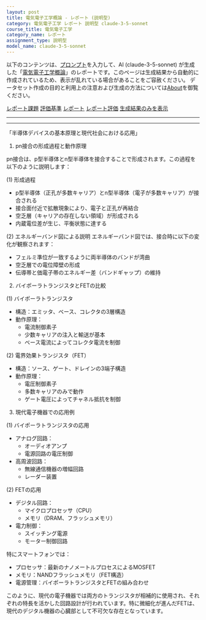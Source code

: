 ```yaml
---
layout: post
title: 電気電子工学概論 - レポート (説明型)
category: 電気電子工学 レポート 説明型 claude-3-5-sonnet
course_title: 電気電子工学
category_name: レポート
assignment_type: 説明型
model_name: claude-3-5-sonnet
---
```


以下のコンテンツは、[プロンプト](https://github.com/takedatoshiyuki/synthetic_assignments/tree/main/generated/電気電子工学/claude-3-5-sonnet/prompt_レポート-説明型.md)を入力して、AI (claude-3-5-sonnet) が生成した「[電気電子工学概論](/contents/電気電子工学/)」のレポートです。このページは生成結果から自動的に作成されているため、表示が乱れている場合があることをご容赦ください。
データセット作成の目的と利用上の注意および生成の方法については[About](/About)を御覧ください。

[レポート課題](../レポート課題-説明型)
[評価基準](../評価基準-説明型)
[レポート](../レポート-説明型)
[レポート評価](../レポート評価-説明型)
[生成結果のみを表示](https://github.com/takedatoshiyuki/synthetic_assignments/tree/main/generated/電気電子工学/claude-3-5-sonnet/レポート-説明型.md)
  

***
***
  
「半導体デバイスの基本原理と現代社会における応用」

1. pn接合の形成過程と動作原理

pn接合は、p型半導体とn型半導体を接合することで形成されます。この過程を以下のように説明します：

(1) 形成過程
- p型半導体（正孔が多数キャリア）とn型半導体（電子が多数キャリア）が接合される
- 接合面付近で拡散現象により、電子と正孔が再結合
- 空乏層（キャリアの存在しない領域）が形成される
- 内蔵電位差が生じ、平衡状態に達する

(2) エネルギーバンド図による説明
エネルギーバンド図では、接合時に以下の変化が観察されます：
- フェルミ準位が一致するように両半導体のバンドが湾曲
- 空乏層での電位障壁の形成
- 伝導帯と価電子帯のエネルギー差（バンドギャップ）の維持

2. バイポーラトランジスタとFETの比較

(1) バイポーラトランジスタ
- 構造：エミッタ、ベース、コレクタの3層構造
- 動作原理：
  * 電流制御素子
  * 少数キャリアの注入と輸送が基本
  * ベース電流によってコレクタ電流を制御

(2) 電界効果トランジスタ（FET）
- 構造：ソース、ゲート、ドレインの3端子構造
- 動作原理：
  * 電圧制御素子
  * 多数キャリアのみで動作
  * ゲート電圧によってチャネル抵抗を制御

3. 現代電子機器での応用例

(1) バイポーラトランジスタの応用
- アナログ回路：
  * オーディオアンプ
  * 電源回路の電圧制御
- 高周波回路：
  * 無線通信機器の増幅回路
  * レーダー装置

(2) FETの応用
- デジタル回路：
  * マイクロプロセッサ（CPU）
  * メモリ（DRAM、フラッシュメモリ）
- 電力制御：
  * スイッチング電源
  * モーター制御回路

特にスマートフォンでは：
- プロセッサ：最新のナノメートルプロセスによるMOSFET
- メモリ：NANDフラッシュメモリ（FET構造）
- 電源管理：バイポーラトランジスタとFETの組み合わせ

このように、現代の電子機器では両方のトランジスタが相補的に使用され、それぞれの特長を活かした回路設計が行われています。特に微細化が進んだFETは、現代のデジタル機器の心臓部として不可欠な存在となっています。
